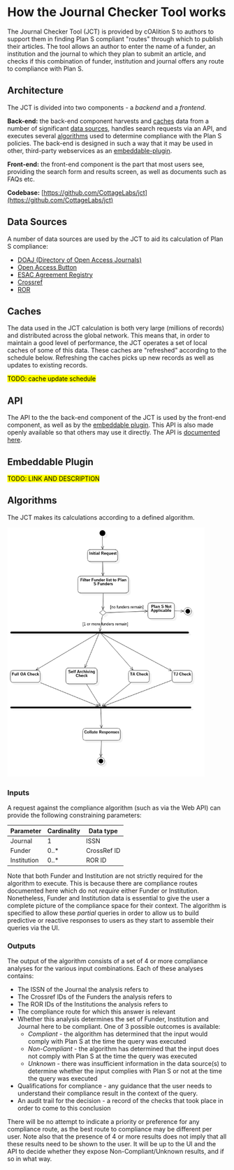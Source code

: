 # How the Journal Checker Tool works

The Journal Checker Tool (JCT) is provided by cOAlition S to authors to support them in finding Plan S compliant 
"routes" through which to publish their articles. The tool allows an author to enter the name of a funder, an 
institution and the journal to which they plan to submit an article, and checks if this combination of funder, 
institution and journal offers any route to compliance with Plan S.

## <a name="architecture"></a>Architecture

The JCT is divided into two components - a *backend* and a *frontend*.

**Back-end:** the back-end component harvests and [caches](#caches) data from a number of significant 
[data sources](#data_sources), handles search requests via an API, and executes several [algorithms](#algorithms) 
used to determine compliance with the Plan S policies. The back-end is designed in such a way that it may be used in 
other, third-party webservices as an [embeddable-plugin](#embeddable-plugin).

**Front-end:** the front-end component is the part that most users see, providing the search form and results screen, 
as well as documents such as FAQs etc.

**Codebase:** [https://github.com/CottageLabs/jct](https://github.com/CottageLabs/jct)

## <a name="data_sources"></a>Data Sources

A number of data sources are used by the JCT to aid its calculation of Plan S compliance:

* [DOAJ (Directory of Open Access Journals)](https://doaj.org/)
* [Open Access Button](https://openaccessbutton.org/)
* [ESAC Agreement Registry](https://esac-initiative.org/about/transformative-agreements/agreement-registry/)
* [Crossref](https://www.crossref.org/)
* [ROR](https://ror.org)



## <a name="caches"></a>Caches

The data used in the JCT calculation is both very large (millions of records) and distributed across the global 
network. This means that, in order to maintain a good level of performance, the JCT operates a set of local caches of 
some of this data. These caches are "refreshed" according to the schedule below. Refreshing the caches picks up new 
records as well as updates to existing records.

<mark>TODO: cache update schedule</mark>



## <a name="api"></a>API

The API to the the back-end component of the JCT is used by the front-end component, as well as by the 
[embeddable plugin](#embeddable-plugin). This API is also made openly available so that others may use it directly. 
The API is [documented here](/apidocs).



## <a name="embeddable-plugin"></a>Embeddable Plugin

<mark>TODO: LINK AND DESCRIPTION</mark>



## <a name="algorithms"></a>Algorithms

The JCT makes its calculations according to a defined algorithm.

<img src="/static/img/algorithm_main.png">

### Inputs

A request against the compliance algorithm (such as via the Web API) can provide the following constraining parameters:

| **Parameter** | Cardinality | **Data type** |
| ------------- | ----------- | ------------- |
| Journal       | 1           | ISSN          |
| Funder        | 0..*        | CrossRef ID   |
| Institution   | 0..*        | ROR ID        |

Note that both Funder and Institution are not strictly required for the algorithm to execute. This is because there 
are compliance routes documented here which do not *require* either Funder or Institution. Nonetheless, Funder and 
Institution data is essential to give the user a complete picture of the compliance space for their context. The 
algorithm is specified to allow these *partial* queries in order to allow us to build predictive or reactive responses 
to users as they start to assemble their queries via the UI.

### Outputs

The output of the algorithm consists of a set of 4 or more compliance analyses for the various input combinations. 
Each of these analyses contains:

* The ISSN of the Journal the analysis refers to
* The Crossref IDs of the Funders the analysis refers to
* The ROR IDs of the Institutions the analysis refers to
* The compliance route for which this answer is relevant
* Whether this analysis determines the set of Funder, Institution and Journal here to be compliant. One of 3 possible outcomes is available:
  * *Compliant* - the algorithm has determined that the input would comply with Plan S at the time the query was executed
  * *Non-Compliant* - the algorithm has determined that the input does not comply with Plan S at the time the query was executed
  * *Unknown* - there was insufficient information in the data source(s) to determine whether the input complies with Plan S or not at the time the query was executed
* Qualifications for compliance - any guidance that the user needs to understand their compliance result in the context of the query.
* An audit trail for the decision - a record of the checks that took place in order to come to this conclusion

There will be no attempt to indicate a priority or preference for any compliance route, as the best route to compliance may be different per user.
Note also that the presence of 4 or more results does not imply that all these results need to be shown to the user. It will be up to the UI and the API to decide whether they expose Non-Compliant/Unknown results, and if so in what way.